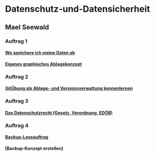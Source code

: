 # Datenschutz-und-Datensicherheit

## Mael Seewald

### Auftrag 1

#### [Wo speichere ich meine Daten ab](https://github.com/maelseewal/Datenschutz-und-Datensicherheit/blob/main/Wo_speichere_ich_meine_Daten.md?classId=baae2cf9-dd90-486c-9b8e-5882d5ed1ac1&assignmentId=0f7799e5-dc7f-45e8-a5eb-3d6dea06d320&submissionId=4464210e-8f46-f40f-add8-84e1eb0d164f)

#### [Eigenes graphisches Ablagekonzept](https://github.com/maelseewal/Datenschutz-und-Datensicherheit/blob/main/Eigenes%20Ablagekonzept.md?classId=baae2cf9-dd90-486c-9b8e-5882d5ed1ac1&assignmentId=50169340-2b4f-4257-8e51-9204ecf9aac5&submissionId=8a2d421c-9ba9-9f6f-8995-89aa336c2d47)

### Auftrag 2

#### [GitÜbung als Ablage- und Versionsverwaltung kennenlernen](https://github.com/maelseewal/Datenschutz-und-Datensicherheit?classId=baae2cf9-dd90-486c-9b8e-5882d5ed1ac1&assignmentId=eb89d46e-a487-4c3e-8c66-30b8162f9a74&submissionId=8a9ae324-0019-d1c4-4e7a-b0432bc04802)

### Auftrag 3

#### [Das Datenschutzrecht (Gesetz, Verordnung, EDÖB)](<https://github.com/maelseewal/Datenschutz-und-Datensicherheit/blob/main/M231-3a%20Das%20Datenschutzrecht%20(Gesetz%2C%20Verordnung%2C%20ED%C3%96B).md?classId=baae2cf9-dd90-486c-9b8e-5882d5ed1ac1&assignmentId=297e8b36-f73c-4aa1-80c9-d1e1eaf1519f&submissionId=61bfbbac-0038-e28f-ca95-5600656dc1ef>)

### Auftrag 4

#### [Backup-Leseauftrag](https://github.com/maelseewal/Datenschutz-und-Datensicherheit/blob/main/Backup-Leseauftrag.md?classId=baae2cf9-dd90-486c-9b8e-5882d5ed1ac1&assignmentId=0ae845ce-3e1a-4841-9085-548172e1222c&submissionId=f14473cb-6791-b0cc-b484-618e052006e1)

#### [Backup-Konzept erstellen]
